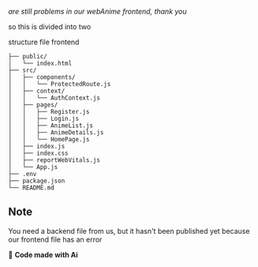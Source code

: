 _are still problems in our webAnime frontend, thank you_

so this is divided into two 

structure file frontend

```frontend/
├── public/
│   └── index.html
├── src/
│   ├── components/
│   │   └── ProtectedRoute.js
│   ├── context/
│   │   └── AuthContext.js
│   ├── pages/
│   │   ├── Register.js
│   │   ├── Login.js
│   │   ├── AnimeList.js
│   │   ├── AnimeDetails.js
│   │   └── HomePage.js
│   ├── index.js
│   ├── index.css
│   ├── reportWebVitals.js
│   └── App.js
├── .env
├── package.json
└── README.md
```


## Note
You need a backend file from us, but it hasn't been published yet because our frontend file has an error


📌 **Code made with Ai**
